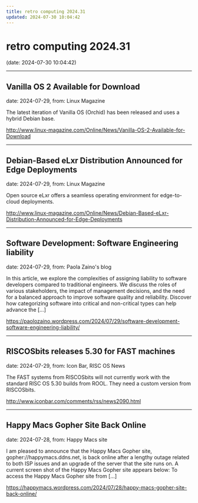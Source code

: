 ```yaml
---
title: retro computing 2024.31
updated: 2024-07-30 10:04:42
---
```


# retro computing 2024.31

(date: 2024-07-30 10:04:42)

---

## Vanilla OS 2 Available for Download

date: 2024-07-29, from: Linux Magazine

<p>The latest iteration of Vanilla OS (Orchid) has been released and uses a hybrid Debian base.</p> 

<http://www.linux-magazine.com/Online/News/Vanilla-OS-2-Available-for-Download>

---

## Debian-Based eLxr Distribution Announced for Edge Deployments

date: 2024-07-29, from: Linux Magazine

<p>Open source eLxr offers a seamless operating environment for edge-to-cloud deployments.</p> 

<http://www.linux-magazine.com/Online/News/Debian-Based-eLxr-Distribution-Announced-for-Edge-Deployments>

---

## Software Development: Software Engineering liability

date: 2024-07-29, from: Paola Zaino's blog

In this article, we explore the complexities of assigning liability to software developers compared to traditional engineers. We discuss the roles of various stakeholders, the impact of management decisions, and the need for a balanced approach to improve software quality and reliability. Discover how categorizing software into critical and non-critical types can help advance the [&#8230;] 

<https://paolozaino.wordpress.com/2024/07/29/software-development-software-engineering-liability/>

---

## RISCOSbits releases 5.30 for FAST machines

date: 2024-07-29, from: Icon Bar, RISC OS News

The FAST systems from RISCOSbits will not currently work with the standard RISC OS 5.30 builds from ROOL. They need a custom version from RISCOSbits. 

<http://www.iconbar.com/comments/rss/news2090.html>

---

## Happy Macs Gopher Site Back Online

date: 2024-07-28, from: Happy Macs site

I am pleased to announce that the Happy Macs Gopher site, gopher://happymacs.ddns.net, is back online after a lengthy outage related to both ISP issues and an upgrade of the server that the site runs on. A current screen shot of the Happy Macs Gopher site appears below: To access the Happy Macs Gopher site from [&#8230;] 

<https://happymacs.wordpress.com/2024/07/28/happy-macs-gopher-site-back-online/>

